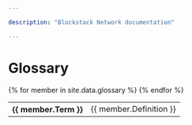 ```yaml
---

description: "Blockstack Network documentation"

---
```

# Glossary

<table class="uk-table uk-table-large uk-table-striped">
{% for member in site.data.glossary %}
<tr>
    <th>{{ member.Term }}</th>
    <td>{{ member.Definition }}</td>
</tr>
{% endfor %}
</table>
